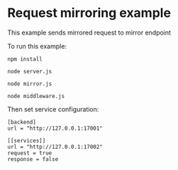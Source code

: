 # Request mirroring example

This example sends mirrored request to mirror endpoint

To run this example:

```npm install```

```node server.js```

```node mirror.js```

```node middleware.js```

Then set service configuration:

```
[backend]
url = "http://127.0.0.1:17001"

[[services]]
url = "http://127.0.0.1:17002"
request = true
response = false
```